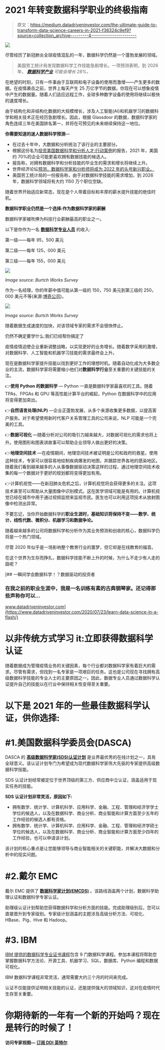 # 2021 年转变数据科学职业的终极指南

> 原文：<https://medium.datadriveninvestor.com/the-ultimate-guide-to-transform-data-science-careers-in-2021-f36324c9ef9?source=collection_archive---------4----------------------->

![](img/3bd6c95dc14fb360ea56a07a3e5172f0.png)

尽管经历了新冠肺炎全球疫情混乱的一年，数据科学仍然是一个蓬勃发展的领域。

> 美国劳工统计局发现数据科学工作技能急剧增长。一项预测表明，到 2026 年， [***数据科学产业***](https://www.dasca.org/) *可能会增长 28%。*

在绝望的时刻，只有一件事由于互联网和电子设备的使用而激增——产生更多的数据。在疫情袭击之前，世界上每天产生 25 万亿字节的数据。你现在可以想象疫情中产生的数据量。随着人们适应远程工作，全球多种数字设备的使用将继续以极快的速度增长。

由于结构化和非结构化数据的大规模增长，涉及人工智能(AI)和机器学习的数据科学和相关技术正在经历急剧增长。因此，根据 Glassdoor 的数据，数据科学家的角色连续三年在美国排名第一，并将在可预见的未来继续保持这一地位。

**你需要知道的迷人数据科学预测**—

*   在过去十年中，大数据和分析统治了该行业的主要部分。
*   根据这份名为[投资美国数据科学和分析人才:行动案例](https://www.bhef.com/news-events/releases/bhef-report-recommends-eight-actions-closing-data-science-and-analytics-skills)的报告，2021 年，美国约 70%的企业可能更喜欢拥有数据技能的候选人。
*   报告称，对拥有数据科学和分析技能的毕业生的需求和增长将继续上升。
*   世界经济论坛[预测，数据科学家和分析师将成为 2022 年的头号新兴职业。](https://www.weforum.org/agenda/2018/09/future-of-jobs-2018-things-to-know/)
*   美国劳工统计局的一份报告称，由于对数据科学技能的需求增加，到 2026 年，数据科学领域将有大约 1150 万个职位空缺。

随着世界开始适应新常态，现在是个人带着目标和丰厚的薪水提升技能的绝佳时机。

**数据科学职业仍然是一个选择:作为数据科学家的薪酬**

数据科学家被吹捧为科技行业薪酬最高的职业之一。

以下是你作为一名 [**数据科学专业人员**](https://www.cio.com/article/3222879/15-data-science-certifications-that-will-pay-off.html) 的收入:

第一级——每年 95，500 美元

第二级——每年 125，000 美元

第三级——每年 155，000 美元

![](img/c4b9174a833a2ef72292a8a601018948.png)

*Image source: Burtch Works Survey*

作为一名经理，你的年薪中值可能从第一级的 150，750 美元到第三级的 250，000 美元不等(来源:[博奇公司](https://www.burtchworks.com/big-data-analyst-salary/big-data-career-tips/))。

![](img/2e617b1b21d0cf88963c57425612e01e.png)

*Image source: Burtch Works Survey*

随着数据生成速度的加快，对该领域专家的需求不会很快停止。

仍然不确定要学什么:我们已经帮你搞定了

疫情疫情迫使企业重新调整战略，以实现更好的业务增长。随着数字采用的激增，对数据科学、人工智能和机器学习技能的需求最终会上升。

现在是数据科学家提升技能以找到更好工作的理想时机。随着自动化成为大多数企业的主流，数据科学家将需要缩小他们对**数据科学行业**至关重要的关键技能的关注。

👉**使用 Python 的数据科学** — Python 一直是数据科学家最喜欢的工具。随着 TPAs、FPGAs 和 GPU 等高性能计算平台的崛起，Python 在数据科学中的应用将变得更加突出。

👉**自然语言处理(NLP)** —企业正蓬勃发展，从多个来源收集更多数据，以提高客户服务。对于希望使用新时代客户关系管理工具的公司来说，NLP 可能是一个完美的工具。

👉**数据可视化** —随着分析对公司的吸引力越来越大，对数据可视化的需求也将上升。使用图形和图表讲故事可以帮助企业领导人做出更好的决策。

👉**地理空间技术** —在疫情期间，地理空间技术被证明是公司和政府的救星。使用这种技术，专家可以很容易地绘制疾病爆发的地图，并跟踪世界各地的感染地区。随着我们看到越来越多的人从事像数据驱动决策这样的过程，通过地理空间技术收集的每一个数据对于更好的规划都将变得更加有用。

👉计算机视觉——在新冠肺炎危机之后，计算机视觉将会获得更多的关注。这项技术甚至可以帮助从大量图像中识别模式。这在医学领域可能是有用的。计算机视觉已经在城市中用于通过视频监控来监视市民。医生也可以利用这项技术从放射图像中检测出异常。

不要忘记，当你开始数据科学的**职业生涯时，基础知识将保持不变——数学、统计、线性代数、微积分、机器学习和数据争论。**

随着越来越多的公司将数据科学和分析作为其业务预测和创收的核心，数据科学仍将是一个热门领域。

尽管 2020 年似乎是一场影响整个教育行业的噩梦，但它却是在线教育的福音。

在这个世界为生存而挣扎，数据科学技能不断上升的时候，为什么不走少有人走的路呢？

[](https://www.datadriveninvestor.com/2020/07/23/learn-data-science-in-a-flash/) [## 一瞬间学会数据科学！？数据驱动的投资者

### 在我之前的职业生涯中，我是一名训练有素的古典钢琴家。还记得那些声称你可以…

www.datadriveninvestor.com](https://www.datadriveninvestor.com/2020/07/23/learn-data-science-in-a-flash/) 

# **以非传统方式学习 it:立即获得数据科学认证**

随着数据成为管理疫情业务的关键因素，每个行业都对数据科学家有着巨大的需求。尽管有需求，但找到一名专家是一项艰巨的任务。这也是公司现在寻找拥有高级数据科学技能的专业人士的主要原因之一。因此，数据专业人员通过数据科学认证提升自己的技能以在行业中保持相关性变得至关重要。

# 以下是 2021 年的一些**最佳数据科学认证**，供你选择:

# #1.**美国数据科学委员会(DASCA)**

DASCA 的 [**高级数据科学家(SDS)认证计划**](https://www.dasca.org/data-science-certifications/senior-data-scientist) 是业界最优秀的在线计划之一，具有全球意义。该认证计划专门为希望成为现代数据科学家伟大先驱的专家提供高级数据科学技能。

SDS 认证计划经常被定位于世界顶级的第三方、供应商中立认证，涵盖适用于现实任务的技能。

**SDS 认证计划非常灵活，原因如下:**

*   拥有数学、统计学、计算机科学、应用科学、金融、工程、管理和经济学学士学位的候选人，以及在数据科学、商业分析、商业智能和计算方面至少五年的工作经验的候选人都有资格。
*   拥有数学、统计学、计算机科学、应用科学、金融、工程、管理和经济学硕士学位的候选人，以及在数据科学、商业分析、商业智能和计算方面至少四年的工作经验，也可以申请该计划。

该计划的核心重点是让您能够领导与商业智能相关的关键职能，并解决大数据和分析中的现实问题。

# #2.**戴尔 EMC**

戴尔 EMC 提供了 [**数据科学家计划(EMCDS)**](https://education.dellemc.com/content/emc/en-us/home/certification-overview/find-exam/data-science-associate.html) 。该路线涵盖两个计划，数据科学助理认证和数据科学专家认证。

助理级认证计划帮助您获得数据科学和分析方面的技能。完成助理级别后，您可以直接晋升到专家级别。专家级计划涵盖的主题涉及高级分析方法、可视化、HBase、Pig、Hive 和 Hadoop。

# #3. **IBM**

[IBM 提供的数据科学专业证书课程](https://www.coursera.org/professional-certificates/ibm-data-science#courses)包含 9 门数据科学课程。参加本课程将帮助您掌握数据科学方法论、开源工具、机器学习、SQL、数据库、Python 编程和数据可视化。

IBM 数据科学课程非常灵活，通常需要大约三个月的时间来完成。

认证不仅能提供证明相关技能的认证，还能提供强大的领域知识，这对在疫情时代生存至关重要。

# 你期待新的一年有一个新的开始吗？现在是转行的时候了！

**访问专家视图—** [**订阅 DDI 英特尔**](https://datadriveninvestor.com/ddi-intel)
